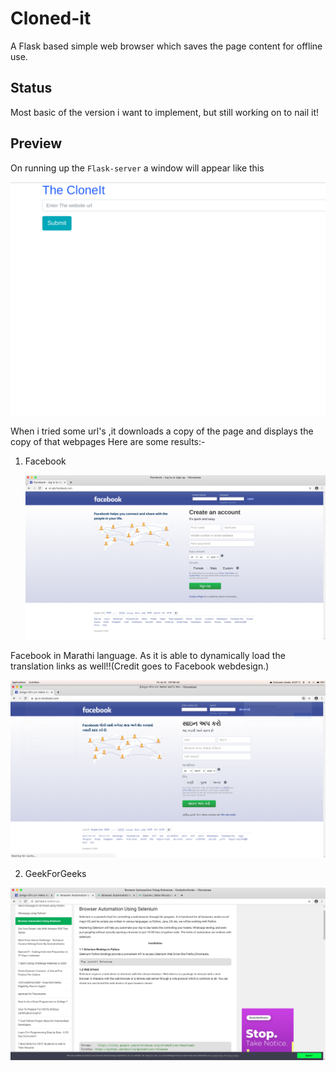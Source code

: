 # Cloned-it

A Flask based simple web browser which saves the page content for offline use.

## Status

Most basic of the version i want to implement, but still working on to nail it!

## Preview

On running up the `Flask-server` a window will appear like this

  [<img src="./preview/p1.png" width="600"/>](p1.png)

When i tried some url's ,it downloads a copy of the page and displays the copy of that webpages
Here are some results:- 

1. Facebook

    [<img src="./preview/p2.png" width="600"/>](p2.png)

Facebook in Marathi language.
As it is able to dynamically load the translation links as well!!(Credit goes to Facebook webdesign.)

[<img src="./preview/p3.png" width="600"/>](p3.png)

2. GeekForGeeks

 [<img src="./preview/p4.png" width="600"/>](p4.png)


